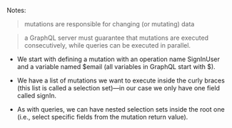 Notes:

> mutations are responsible for changing (or mutating) data

> a GraphQL server must guarantee that mutations are executed consecutively, while queries can be executed in parallel.

- We start with defining a mutation with an operation name SignInUser and a variable named $email (all variables in GraphQL start with $).

- We have a list of mutations we want to execute inside the curly braces (this list is called a selection set)—in our case we only have one field called signIn.
    
- As with queries, we can have nested selection sets inside the root one (i.e., select specific fields from the mutation return value).
